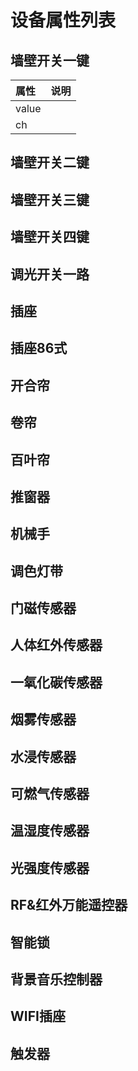 # 设备属性列表

## 墙壁开关一键

| 属性 | 说明 |
| :--- | :--- |
| value |  |
| ch |  |



## 墙壁开关二键

## 墙壁开关三键

## 墙壁开关四键

## 调光开关一路

## 插座

## 插座86式

## 开合帘

## 卷帘

## 百叶帘

## 推窗器

## 机械手

## 调色灯带

## 门磁传感器

## 人体红外传感器

## 一氧化碳传感器

## 烟雾传感器

## 水浸传感器

## 可燃气传感器

## 温湿度传感器

## 光强度传感器

## RF&红外万能遥控器

## 智能锁

## 背景音乐控制器

## WIFI插座

## 触发器

## 



